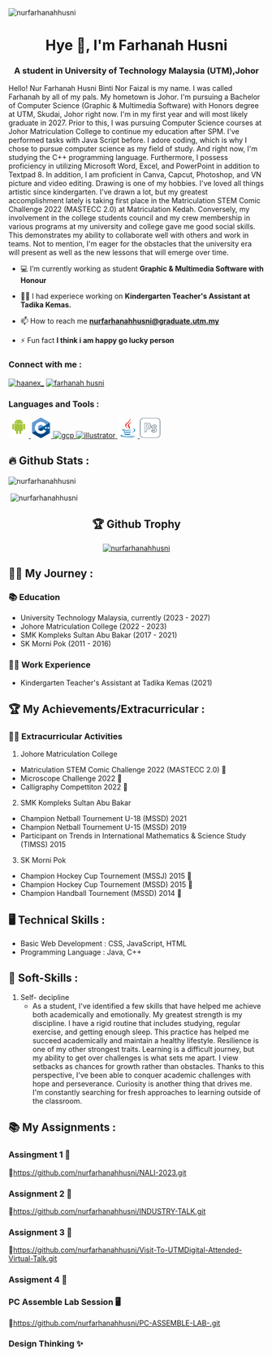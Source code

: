  <p align="left"> <img src="https://komarev.com/ghpvc/?username=nurfarhanahhusni&label=Profile%20views&color=0e75b6&style=flat" alt="nurfarhanahhusni" /> </p>

<h1 align="center">Hye 👋, I'm Farhanah Husni</h1>

<h3 align="center">A student in University of Technology Malaysia (UTM),Johor</h3>

Hello! Nur Farhanah Husni Binti Nor Faizal is my name. I was called Farhanah by all of my pals. My hometown is Johor. I'm pursuing a Bachelor of Computer Science (Graphic & Multimedia Software) with Honors degree at UTM, Skudai, Johor right now. I'm in my first year and will most likely graduate in 2027. Prior to this, I was pursuing Computer Science courses at Johor Matriculation College to continue my education after SPM. I've performed tasks with Java Script before. I adore coding, which is why I chose to pursue computer science as my field of study. And right now, I'm studying the C++ programming language. Furthermore, I possess proficiency in utilizing Microsoft Word, Excel, and PowerPoint in addition to Textpad 8. In addition, I am proficient in Canva, Capcut, Photoshop, and VN picture and video editing. Drawing is one of my hobbies. I've loved all things artistic since kindergarten. I've drawn a lot, but my greatest accomplishment lately is taking first place in the Matriculation STEM Comic Challenge 2022 (MASTECC 2.0) at Matriculation Kedah. Conversely, my involvement in the college students council and my crew membership in various programs at my university and college gave me good social skills. This demonstrates my ability to collaborate well with others and work in teams. Not to mention, I'm eager for the obstacles that the university era will present as well as the new lessons that will emerge over time.
      
- 💻 I’m currently working as student **Graphic & Multimedia Software with Honour**

- 👩‍🏫 I had experiece working on **Kindergarten Teacher's Assistant at Tadika Kemas.**

- 📫 How to reach me **nurfarhanahhusni@graduate.utm.my**

- ⚡ Fun fact **I think i am happy go lucky person**

<h3 align="left">Connect with me :</h3>
<p align="left">
<a href="https://instagram.com/haanex_" target="blank"><img align="center" src="https://raw.githubusercontent.com/rahuldkjain/github-profile-readme-generator/master/src/images/icons/Social/instagram.svg" alt="haanex_" height="30" width="40" /></a>
<a href="https://www.youtube.com/c/farhanah husni" target="blank"><img align="center" src="https://raw.githubusercontent.com/rahuldkjain/github-profile-readme-generator/master/src/images/icons/Social/youtube.svg" alt="farhanah husni" height="30" width="40" /></a>
</p>

<h3 align="left">Languages and Tools :</h3>
<p align="left"> <a href="https://developer.android.com" target="_blank" rel="noreferrer"> <img src="https://raw.githubusercontent.com/devicons/devicon/master/icons/android/android-original-wordmark.svg" alt="android" width="40" height="40"/> </a> <a href="https://www.w3schools.com/cpp/" target="_blank" rel="noreferrer"> <img src="https://raw.githubusercontent.com/devicons/devicon/master/icons/cplusplus/cplusplus-original.svg" alt="cplusplus" width="40" height="40"/> </a> <a href="https://cloud.google.com" target="_blank" rel="noreferrer"> <img src="https://www.vectorlogo.zone/logos/google_cloud/google_cloud-icon.svg" alt="gcp" width="40" height="40"/> </a> <a href="https://www.adobe.com/in/products/illustrator.html" target="_blank" rel="noreferrer"> <img src="https://www.vectorlogo.zone/logos/adobe_illustrator/adobe_illustrator-icon.svg" alt="illustrator" width="40" height="40"/> </a> <a href="https://www.java.com" target="_blank" rel="noreferrer"> <img src="https://raw.githubusercontent.com/devicons/devicon/master/icons/java/java-original.svg" alt="java" width="40" height="40"/> </a> <a href="https://www.photoshop.com/en" target="_blank" rel="noreferrer"> <img src="https://raw.githubusercontent.com/devicons/devicon/master/icons/photoshop/photoshop-line.svg" alt="photoshop" width="40" height="40"/> </a> </p>

<h2 align="left"> 🔥 Github Stats :</h2>
<p><img align="center" src="https://github-readme-stats.vercel.app/api/top-langs?username=nurfarhanahhusni&show_icons=true&locale=en&layout=compact" alt="nurfarhanahhusni" /></p>

<p>&nbsp;<img align="center" src="https://github-readme-stats.vercel.app/api?username=nurfarhanahhusni&show_icons=true&locale=en" alt="nurfarhanahhusni" /></p>


<h2 align="center"> 🏆 Github Trophy </h2>
<p align="center"> <a href="https://github.com/ryo-ma/github-profile-trophy"><img src="https://github-profile-trophy.vercel.app/?username=nurfarhanahhusni" alt="nurfarhanahhusni" /></a> </p>


<h2 align="left">🧑‍🎓 My Journey :</h2>

<h3 align="left"> 📚 Education</h3>

- University Technology Malaysia, currently (2023 - 2027)
- Johore Matriculation College (2022 - 2023)
- SMK Kompleks Sultan Abu Bakar (2017 - 2021)
- SK Morni Pok (2011 - 2016)
  
<h3 align="left">👩‍🏭 Work Experience </h3>

- Kindergarten Teacher's Assistant at Tadika Kemas (2021)


<h2 align="left">🏆 My Achievements/Extracurricular :</h2>

<h3 align="left"> 🏃‍♀️ Extracurricular Activities </h3>

1. Johore Matriculation College   
- Matriculation STEM Comic Challenge 2022 (MASTECC 2.0) 🥇
- Microscope Challenge 2022 🥈
- Calligraphy Compettiton 2022 🥈

2. SMK Kompleks Sultan Abu Bakar
- Champion Netball Tournement U-18 (MSSD) 2021
- Champion Netball Tournement U-15  (MSSD) 2019
- Participant on Trends in International Mathematics & Science Study (TIMSS) 2015

3. SK Morni Pok
- Champion Hockey Cup Tournement (MSSJ) 2015 🥈
- Champion Hockey Cup Tournement (MSSD) 2015 🥈
- Champion Handball Tournement (MSSD) 2014 🥉

 <h2 align="left"> 🖥️ Technical Skills :</h2>
 
 - Basic Web Development : CSS, JavaScript, HTML
 - Programming Language  : Java, C++
 
<h2 align="left">💪 Soft-Skills :</h2>

1. Self- decipline
   - As a student, I've identified a few skills that have helped me achieve both academically and emotionally. My greatest strength is my discipline. I have a rigid routine that includes studying, regular exercise, and getting enough sleep. This practice has helped me succeed academically and maintain a healthy lifestyle. Resilience is one of my other strongest traits. Learning is a difficult journey, but my ability to get over challenges is what sets me apart. I view setbacks as chances for growth rather  than obstacles. Thanks to this perspective, I've been able to conquer academic challenges with hope and perseverance. Curiosity is another thing that drives me. I'm     constantly searching for fresh approaches to learning outside of the classroom.
 
## 📚 My Assignments :

### Assingment 1 📍
📂https://github.com/nurfarhanahhusni/NALI-2023.git

### Assignment 2 📍
📂https://github.com/nurfarhanahhusni/INDUSTRY-TALK.git

### Assignment 3 📍
📂https://github.com/nurfarhanahhusni/Visit-To-UTMDigital-Attended-Virtual-Talk.git

### Assigment 4 📍

### PC Assemble Lab Session 🖥️
📂https://github.com/nurfarhanahhusni/PC-ASSEMBLE-LAB-.git

### Design Thinking ✨
